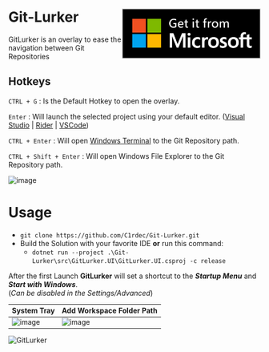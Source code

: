 # Git-Lurker <a href="ms-windows-store://pdp/?productid=9N2MN78QLVKB" target="_blank"><img align='right' src="https://raw.githubusercontent.com/C1rdec/Git-Lurker/main/Microsoft.png" height="100"></a>

GitLurker is an overlay to ease the navigation between Git Repositories

## Hotkeys

`CTRL + G` : Is the Default Hotkey to open the overlay.

`Enter` : Will launch the selected project using your default editor. ([Visual Studio](https://visualstudio.microsoft.com/vs/community/) | [Rider](https://www.jetbrains.com/rider/) | [VSCode](https://code.visualstudio.com/)) 

`CTRL + Enter` : Will open [Windows Terminal](https://www.microsoft.com/en-ca/p/windows-terminal/9n0dx20hk701?activetab=pivot:overviewtab) to the Git Repository path.

`CTRL + Shift + Enter` : Will open Windows File Explorer to the Git Repository path.

![image](https://user-images.githubusercontent.com/5436436/173985733-0d8dc9c6-fbad-4d79-a83d-36d6f746aa85.png)

# Usage
- `git clone https://github.com/C1rdec/Git-Lurker.git`
- Build the Solution with your favorite IDE **or** run this command:
  - `dotnet run --project .\Git-Lurker\src\GitLurker.UI\GitLurker.UI.csproj -c release`

After the first Launch **GitLurker** will set a shortcut to the ***Startup Menu*** and ***Start with Windows***. 
<br/>(*Can be disabled in the Settings/Advanced*)

| System Tray | Add Workspace Folder Path |
| ------------- | ------------- |
| ![image](https://user-images.githubusercontent.com/5436436/159106241-eac5b233-10a4-4dbc-a781-3f1944c08c84.png)  | ![image](https://user-images.githubusercontent.com/5436436/173984452-3dcea779-0c56-429f-bda0-0dec451245ad.png)

![GitLurker](https://user-images.githubusercontent.com/5436436/173988706-939889f4-a76d-42b3-abbe-0ee6a5e45a8b.gif)
